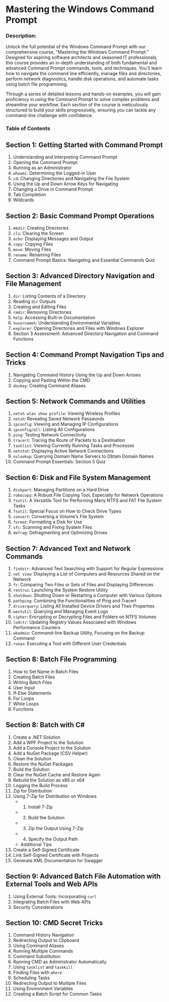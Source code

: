 # Mastering the Windows Command Prompt

### Description:

Unlock the full potential of the Windows Command Prompt with our comprehensive course, "Mastering the Windows Command Prompt." Designed for aspiring software architects and seasoned IT professionals, this course provides an in-depth understanding of both fundamental and advanced Command Prompt commands, tools, and techniques. You'll learn how to navigate the command line efficiently, manage files and directories, perform network diagnostics, handle disk operations, and automate tasks using batch file programming.

Through a series of detailed lessons and hands-on examples, you will gain proficiency in using the Command Prompt to solve complex problems and streamline your workflow. Each section of the course is meticulously structured to build your skills progressively, ensuring you can tackle any command-line challenge with confidence.

### Table of Contents

## Section 1: Getting Started with Command Prompt
1. Understanding and Interpreting Command Prompt
2. Opening the Command Prompt
3. Running as an Administrator
4. `whoami`: Determining the Logged-in User
5. `cd`: Changing Directories and Navigating the File System
6. Using the Up and Down Arrow Keys for Navigating
7. Changing a Drive in Command Prompt
8. Tab Completion
9. Wildcards

## Section 2: Basic Command Prompt Operations
1. `mkdir`: Creating Directories
2. `cls`: Clearing the Screen
3. `echo`: Displaying Messages and Output
4. `copy`: Copying Files
5. `move`: Moving Files
6. `rename`: Renaming Files
7. Command Prompt Basics: Navigating and Essential Commands Quiz

## Section 3: Advanced Directory Navigation and File Management
1. `dir`: Listing Contents of a Directory
2. Reading `dir` Outputs
3. Creating and Editing Files
4. `rmdir`: Removing Directories
5. `help`: Accessing Built-in Documentation
6. `%username%`: Understanding Environmental Variables
7. `explorer`: Opening Directories and Files with Windows Explorer
8. Section 3 Assessment: Advanced Directory Navigation and Command Functions

## Section 4: Command Prompt Navigation Tips and Tricks
1. Navigating Command History Using the Up and Down Arrows
2. Copying and Pasting Within the CMD
3. `doskey`: Creating Command Aliases

## Section 5: Network Commands and Utilities
1. `netsh wlan show profile`: Viewing Wireless Profiles
2. `netsh`: Revealing Saved Network Passwords
3. `ipconfig`: Viewing and Managing IP Configurations
4. `ipconfig/all`: Listing All Configurations
5. `ping`: Testing Network Connectivity
6. `tracert`: Tracing the Route of Packets to a Destination
7. `tasklist`: Viewing Currently Running Tasks and Processes
8. `netstat`: Displaying Active Network Connections
9. `nslookup`: Querying Domain Name Servers to Obtain Domain Names
10. Command Prompt Essentials: Section 5 Quiz

## Section 6: Disk and File System Management
1. `diskpart`: Managing Partitions on a Hard Drive
2. `robocopy`: A Robust File Copying Tool, Especially for Network Operations
3. `fsutil`: A Versatile Tool for Performing Many NTFS and FAT File System Tasks
4. `fsutil`: Special Focus on How to Check Drive Types
5. `convert`: Converting a Volume's File System
6. `format`: Formatting a Disk for Use
7. `sfc`: Scanning and Fixing System Files
8. `defrag`: Defragmenting and Optimizing Drives

## Section 7: Advanced Text and Network Commands
1. `findstr`: Advanced Text Searching with Support for Regular Expressions
2. `net view`: Displaying a List of Computers and Resources Shared on the Network
3. `fc`: Comparing Two Files or Sets of Files and Displaying Differences
4. `restrui`: Launching the System Restore Utility
5. `shutdown`: Shutting Down or Restarting a Computer with Various Options
6. `pathping`: Combining the Functionalities of Ping and Tracert
7. `driverquery`: Listing All Installed Device Drivers and Their Properties
8. `wevtutil`: Querying and Managing Event Logs
9. `cipher`: Encrypting or Decrypting Files and Folders on NTFS Volumes
10. `lodctr`: Updating Registry Values Associated with Windows Performance Counters
11. `wbadmin`: Command-line Backup Utility, Focusing on the Backup Command
12. `runas`: Executing a Tool with Different User Credentials

## Section 8: Batch File Programming
1. How to Set Name in Batch Files
2. Creating Batch Files
3. Writing Batch Files
4. User Input
5. If-Else Statements
6. For Loops
7. While Loops
8. Functions

## Section 8: Batch with C#
1. Create a .NET Solution
2. Add a WPF Project to the Solution
3. Add a Console Project to the Solution
4. Add a NuGet Package (CSV Helper)
5. Clean the Solution
6. Restore the NuGet Packages
7. Build the Solution
8. Clear the NuGet Cache and Restore Again
9. Rebuild the Solution as x86 or x64
10. Logging the Build Process
11. Zip for Distribution
12. Using 7-Zip for Distribution on Windows
    - 1. Install 7-Zip
    - 2. Build the Solution
    - 3. Zip the Output Using 7-Zip
    - 4. Specify the Output Path
    - Additional Tips
13. Create a Self-Signed Certificate
14. Link Self-Signed Certificate with Projects
15. Generate XML Documentation for Swagger

## Section 9: Advanced Batch File Automation with External Tools and Web APIs
1. Using External Tools: Incorporating `curl`
2. Integrating Batch Files with Web APIs
3. Security Considerations

## Section 10: CMD Secret Tricks
1. Command History Navigation
2. Redirecting Output to Clipboard
3. Using Command Aliases
4. Running Multiple Commands
5. Command Substitution
6. Running CMD as Administrator Automatically
7. Using `tasklist` and `taskkill`
8. Finding Files with `where`
9. Scheduling Tasks
10. Redirecting Output to Multiple Files
11. Using Environment Variables
12. Creating a Batch Script for Common Tasks
